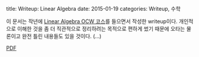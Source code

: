 title: Writeup: Linear Algebra
date: 2015-01-19
categories: Writeup, 수학

이 문서는 작년에 [Linear Algebra OCW 코스](http://ocw.mit.edu/courses/mathematics/18-06-linear-algebra-spring-2010/)를 들으면서 작성한 writeup이다. 개인적으로 이해한 것을 좀 더 직관적으로 정리하려는 목적으로 편하게 썼기 때문에 오타는 물론이고 완전 틀린 내용들도 있을 것이다. (...)

[PDF](linalg.pdf)
